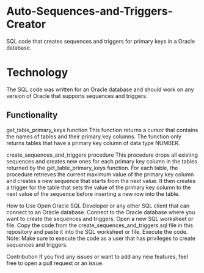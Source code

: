 # Auto-Sequences-and-Triggers-Creator
SQL code that creates sequences and triggers for primary keys in a Oracle database.

# Technology
The SQL code was written for an Oracle database and should work on any version of Oracle that supports sequences and triggers.

## Functionality
get_table_primary_keys function
This function returns a cursor that contains the names of tables and their primary key columns. The function only returns tables that have a primary key column of data type NUMBER.

create_sequences_and_triggers procedure
This procedure drops all existing sequences and creates new ones for each primary key column in the tables returned by the get_table_primary_keys function. For each table, the procedure retrieves the current maximum value of the primary key column and creates a new sequence that starts from the next value. It then creates a trigger for the table that sets the value of the primary key column to the next value of the sequence before inserting a new row into the table.

How to Use
Open Oracle SQL Developer or any other SQL client that can connect to an Oracle database.
Connect to the Oracle database where you want to create the sequences and triggers.
Open a new SQL worksheet or file.
Copy the code from the create_sequences_and_triggers.sql file in this repository and paste it into the SQL worksheet or file.
Execute the code.
Note: Make sure to execute the code as a user that has privileges to create sequences and triggers.

Contribution
If you find any issues or want to add any new features, feel free to open a pull request or an issue.





